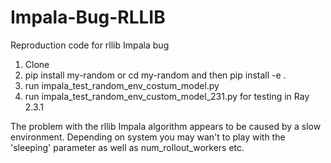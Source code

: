 # Impala-Bug-RLLIB

Reproduction code for rllib Impala bug

1. Clone
2. pip install my-random or cd my-random and then pip install -e .
3. run impala_test_random_env_costum_model.py
4. run impala_test_random_env_custom_model_231.py for testing in Ray 2.3.1

The problem with the rllib Impala algorithm appears to be caused by a slow environment. 
Depending on system you may wan't to play with the 'sleeping' parameter as well as num_rollout_workers etc.

